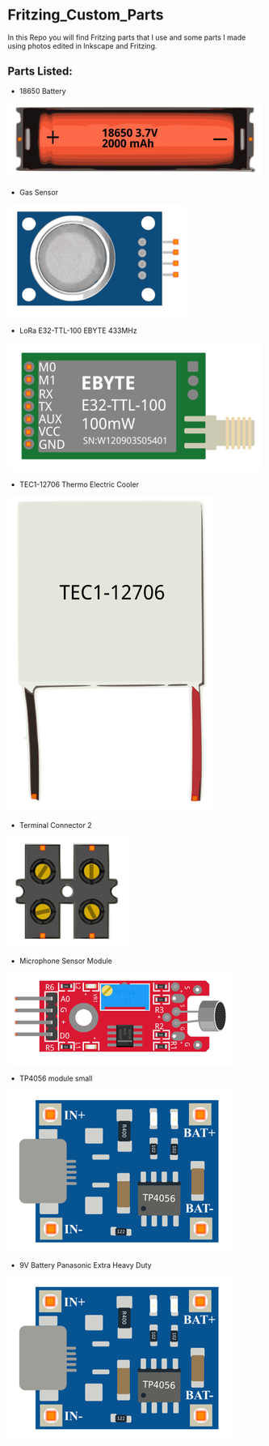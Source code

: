 

# Fritzing_Custom_Parts

In this Repo you will find Fritzing parts that I use and some parts I made using photos edited 
in Inkscape and Fritzing. 


## Parts Listed:

- 18650 Battery 

![Logo](https://github.com/safwan092/Fritzing_Custom_Parts/blob/main/Parts_Photos/18650_1_cell_holder_for_github.png)

- Gas Sensor

![Logo](https://github.com/safwan092/Fritzing_Custom_Parts/blob/main/Parts_Photos/Gas%20Sensor_for_github.png)

- LoRa E32-TTL-100 EBYTE 433MHz

![Logo](https://github.com/safwan092/Fritzing_Custom_Parts/blob/main/Parts_Photos/E32-TTL-100-LoRa_for_github.png)

- TEC1-12706 Thermo Electric Cooler

![Logo](https://github.com/safwan092/Fritzing_Custom_Parts/blob/main/Parts_Photos/TEC1-12706%20Thermo%20Electric%20Cooler_for_github.png)

- Terminal Connector 2

![Logo](https://github.com/safwan092/Fritzing_Custom_Parts/blob/main/Parts_Photos/terminal_block_2_for_github.png)

- Microphone Sensor Module

![Logo](https://github.com/safwan092/Fritzing_Custom_Parts/blob/main/Parts_Photos/microphone_module_4_pin_for_github.png)

- TP4056 module small

![Logo](https://github.com/safwan092/Fritzing_Custom_Parts/blob/main/Parts_Photos/TP4056_module_small_plain_for_github.png)

- 9V Battery Panasonic Extra Heavy Duty

![Logo](https://github.com/safwan092/Fritzing_Custom_Parts/blob/main/Parts_Photos/TP4056_module_small_plain_for_github.png)
